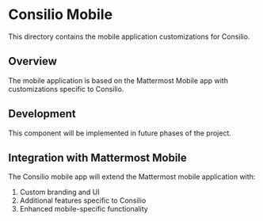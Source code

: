 # Consilio Mobile

This directory contains the mobile application customizations for Consilio.

## Overview

The mobile application is based on the Mattermost Mobile app with customizations specific to Consilio.

## Development

This component will be implemented in future phases of the project.

## Integration with Mattermost Mobile

The Consilio mobile app will extend the Mattermost mobile application with:

1. Custom branding and UI
2. Additional features specific to Consilio
3. Enhanced mobile-specific functionality 